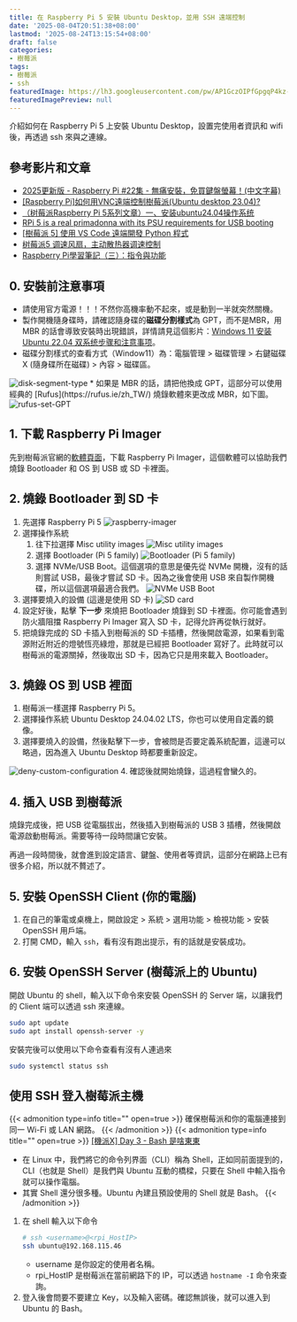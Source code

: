 ```yaml
---
title: 在 Raspberry Pi 5 安裝 Ubuntu Desktop，並用 SSH 遠端控制
date: '2025-08-04T20:51:38+08:00'
lastmod: '2025-08-24T13:15:54+08:00'
draft: false
categories:
- 樹莓派
tags:
- 樹莓派
- ssh
featuredImage: https://lh3.googleusercontent.com/pw/AP1GczOIPfGpgqP4kz-93w6Y025cXh9Ao9AHgfFFGcxSo4vaVnoP-tsxyg4QqKh8XOJdYjnX9PtnQmVD1U_W8yVxMbxadP3lIw958vX4y-BJ7a88ZNdkMuBWKyEg1P-Nl2f-CE7MeA_uNKBJqG1vC6S848X_=w1111-h530-s-no-gm
featuredImagePreview: null
---
```


介紹如何在 Raspberry Pi 5 上安裝 Ubuntu Desktop，設置完使用者資訊和 wifi 後，再透過 ssh 來與之連線。

<!--more-->

## 參考影片和文章
- [2025更新版 - Raspberry Pi #22集 - 無痛安裝，免買鍵盤螢幕！(中文字幕)](https://www.youtube.com/watch?v=Vl2B2Zcxai0&list=PLFzg1I0R-W6yWjVEBhYtfYvoNB8iz2-xx)
- [[Raspberry Pi]如何用VNC遠端控制樹莓派(Ubuntu desktop 23.04)?](https://blog.csdn.net/weixin_42008031/article/details/132378792)
- [（树莓派Raspberry Pi 5系列文章）一、安装ubuntu24.04操作系统](https://blog.csdn.net/guojingyue123/article/details/135914906)
- [RPi 5 is a real primadonna with its PSU requirements for USB booting](https://www.reddit.com/r/raspberry_pi/comments/17ua49o/rpi_5_is_a_real_primadonna_with_its_psu/)
- [[樹莓派 5] 使用 VS Code 遠端開發 Python 程式](https://tedliou.com/raspberrypi/vscode-remote-development/)
- [树莓派5 调速风扇，主动散热器调速控制](https://blog.csdn.net/aimeige/article/details/143043553)
- [Raspberry Pi學習筆記（三）：指令與功能](https://gradient-drift.medium.com/raspberry-pi%E5%AD%B8%E7%BF%92%E7%AD%86%E8%A8%98-%E4%B8%89-%E6%8C%87%E4%BB%A4%E8%88%87%E5%8A%9F%E8%83%BD-b9e1a7a6a14)


## 0. 安裝前注意事項
* 請使用官方電源！！！不然你高機率動不起來，或是動到一半就突然關機。
* 製作開機隨身碟時，請確認隨身碟的**磁碟分割樣式**為 GPT，而不是MBR，用 MBR 的話會導致安裝時出現錯誤，詳情請見這個影片：[Windows 11 安装 Ubuntu 22.04 双系统步骤和注意事项](https://youtu.be/szlNPdAt3Kk?si=Ek3xTJiH0HBedR5d&t=152)。
* 磁碟分割樣式的查看方式（Window11）為：電腦管理 > 磁碟管理 > 右鍵磁碟X (隨身碟所在磁碟) > 內容 > 磁碟區。
<img src="https://lh3.googleusercontent.com/pw/AP1GczMlhgfisOSNHF4zI006GO-TqnyDXh8K1wB_1CY4TQdAxWIi-TiM0Nilshj58gLGHe1boaliAg5MZoIl9kX92fK6rU_fsu6pQGpHB6PHJy7ELU3Z_obUzxjE7IX73RFyiNJO5i_eojNXgecZ4UGeH-w=w547-h305-no-gm" alt="disk-segment-type" title="disk-segment-type">
* 如果是 MBR 的話，請把他換成 GPT，這部分可以使用經典的 [Rufus](https://rufus.ie/zh_TW/) 燒錄軟體來更改成 MBR，如下圖。
<img src="https://lh3.googleusercontent.com/pw/AP1GczP4XWJL_wrOQp2Mk8v4bEt9iY_5s_wygT0_otlpOrAbH5x-lRh0XqzjOTHBrqQT_rCAWle0g2Sn83FNKsIhVpRrhw1kOHb1FvF1xyJDAGSGgJeL1T1BXwEW91xAH7W7EJcR6cehzTF8YtesdZjY5d08=w480-h341-s-no-gm" alt="rufus-set-GPT" title="rufus-set-GPT">


## 1. 下載 Raspberry Pi Imager
先到樹莓派官網的[軟體頁面](https://www.raspberrypi.com/software/)，下載 Raspberry Pi Imager，這個軟體可以協助我們燒錄 Bootloader 和 OS 到 USB 或 SD 卡裡面。


## 2. 燒錄 Bootloader 到 SD 卡
1. 先選擇 Raspberry Pi 5
    <img src="https://lh3.googleusercontent.com/pw/AP1GczOWCJiLbklpT4vHtTptPRvXfCW9iisE4prIHLkGn82YD3PvOkna7g0_Es6jzBs0ldAtydNoZb9w-A3zEESRycq3DNK-Gx0byllQe8pi2eXsnZT5dR6Bdz9Z-uTVSDXwSxS30QE4uIUXl0GEl7Ueg7AD=w1167-h566-s-no-gm" alt="raspberry-imager" title="raspberry-imager">
2. 選擇操作系統
    1. 往下拉選擇 Misc utility images
        <img src="https://lh3.googleusercontent.com/pw/AP1GczOJuMeyQw2Ljkpk7MgnFOn8RYZo2-hPh_PoTztNSqQhUQkDzm0OSCGuyOh5EZdpmNDwZybhQuMlq8oP3EK1bU_5TkwTgGAqeD5hZrYjQLi1Awt6rdYcCknnLChqQlF04uTp7JWBCMwu_Cii-E8DUK0g=w1171-h562-s-no-gm?authuser=0" alt="Misc utility images" title="Misc utility images">
    2. 選擇 Bootloader (Pi 5 family)
        <img src="https://lh3.googleusercontent.com/pw/AP1GczNFYHgjxswy20d-OIY4k1UMN4NZ0A1MmJ_QWs3U4gZo_viRxTff52XN8kCuovvBoseThFhA5S9WGK0KiYitOPsJYMiEPZfXaTug12LvPkuVietp8Hj-HXWrFf1zgqw4jFI1mQ7iRxUg2vor9UyJWZ4C=w1165-h562-s-no-gm" alt="Bootloader (Pi 5 family)" title="Bootloader (Pi 5 family)">
    3. 選擇 NVMe/USB Boot。這個選項的意思是優先從 NVMe 開機，沒有的話則嘗試 USB，最後才嘗試 SD 卡。因為之後會使用 USB 來自製作開機碟，所以這個選項最適合我們。
        <img src="https://lh3.googleusercontent.com/pw/AP1GczNy5ISo-bOa_YuFlgLqqQsGnz6-eo2s1hyQBzLfcgEEvUnyt-t8hKS1yBBYuZxiI9aK8xmGwQcPxIdXliBIGXd_JNuhnPDaGBTjI8K2bTGuRfR6OsMDJMJvF3YM0_MsgnKL7-CmQGMhRG302xRGN1-Q=w1166-h564-s-no-gm?authuser=0" alt="NVMe USB Boot" title="NVMe USB Boot">
3. 選擇要燒入的設備 (這邊是使用 SD 卡)
    <img src="https://lh3.googleusercontent.com/pw/AP1GczN1vbSqyYSBzs71wpfOHxN9J3eAN7S5D2sc3dATsOm5I7LcfFlR4v62SfiPJtk0RTjkoYRUt4Ui5QX547lYRA35urnu_4hbo2NDWRRcLFwS5q-KE3r_Ukj-jPrZU2Vtc26bmGNWtQ5umhq6pHAb-mLY=w1168-h563-s-no-gm" alt="SD card" title="SD card">
4. 設定好後，點擊 **下一步** 來燒把 Bootloader 燒錄到 SD 卡裡面。你可能會遇到防火牆阻擋 Raspberry Pi Imager 寫入 SD 卡，記得允許再從執行就好。
5. 把燒錄完成的 SD 卡插入到樹莓派的 SD 卡插槽，然後開啟電源，如果看到電源附近附近的燈號恆亮綠燈，那就是已經把 Bootloader 寫好了。此時就可以樹莓派的電源關掉，然後取出 SD 卡，因為它只是用來載入 Bootloader。


## 3. 燒錄 OS 到 USB 裡面
1. 樹莓派一樣選擇 Raspberry Pi 5。
2. 選擇操作系統 Ubuntu Desktop 24.04.02 LTS，你也可以使用自定義的鏡像。
3. 選擇要燒入的設備，然後點擊下一步，會被問是否要定義系統配置，這邊可以略過，因為進入 Ubuntu Desktop 時都要重新設定。
<img src="https://lh3.googleusercontent.com/pw/AP1GczMbsBzfvRkWMYf3mIf0lSslRkftTTPCGdGOFqhlzE6vhTnruMJaao7p6H7xhZ1byhdbBAjosjqzkfeJsaY9Aoxz5teRtoMtlVaBHdHjLcH0uwKwJn51Cuuc_fL6hX35c336tg9rYCGwHJTLG8ofy4HI=w811-h334-s-no-gm" alt="deny-custom-configuration" title="deny-custom-configuration">
4. 確認後就開始燒錄，這過程會蠻久的。


## 4. 插入 USB 到樹莓派
燒錄完成後，把 USB 從電腦拔出，然後插入到樹莓派的 USB 3 插槽，然後開啟電源啟動樹莓派。需要等待一段時間讓它安裝。

再過一段時間後，就會進到設定語言、鍵盤、使用者等資訊，這部分在網路上已有很多介紹，所以就不贅述了。


## 5. 安裝 OpenSSH Client (你的電腦)
1. 在自己的筆電或桌機上，開啟設定 > 系統 > 選用功能 > 檢視功能 > 安裝 OpenSSH 用戶端。
2. 打開 CMD，輸入 `ssh`，看有沒有跑出提示，有的話就是安裝成功。


## 6. 安裝 OpenSSH Server (樹莓派上的 Ubuntu)
開啟 Ubuntu 的 shell，輸入以下命令來安裝 OpenSSH 的 Server 端，以讓我們的 Client 端可以透過 ssh 來連線。
```bash
sudo apt update
sudo apt install openssh-server -y
```
安裝完後可以使用以下命令查看有沒有人連過來
```bash
sudo systemctl status ssh
```


## 使用 SSH 登入樹莓派主機
{{< admonition type=info title="" open=true >}}
確保樹莓派和你的電腦連接到同一 Wi-Fi 或 LAN 網路。
{{< /admonition >}}
{{< admonition type=info title="" open=true >}}
[[機派X] Day 3 - Bash 是啥東東](https://ithelp.ithome.com.tw/articles/10263811)
* 在 Linux 中，我們將它的命令列界面（CLI）稱為 Shell，正如同前面提到的，CLI（也就是 Shell）是我們與 Ubuntu 互動的橋樑，只要在 Shell 中輸入指令就可以操作電腦。
* 其實 Shell 還分很多種。Ubuntu 內建且預設使用的 Shell 就是 Bash。
{{< /admonition >}}
1. 在 shell 輸入以下命令
    ```bash
    # ssh <username>@<rpi_HostIP>
    ssh ubuntu@192.168.115.46
    ```
    * username 是你設定的使用者名稱。
    * rpi_HostIP 是樹莓派在當前網路下的 IP，可以透過 `hostname -I` 命令來查詢。
2. 登入後會問要不要建立 Key，以及輸入密碼。確認無誤後，就可以進入到 Ubuntu 的 Bash。